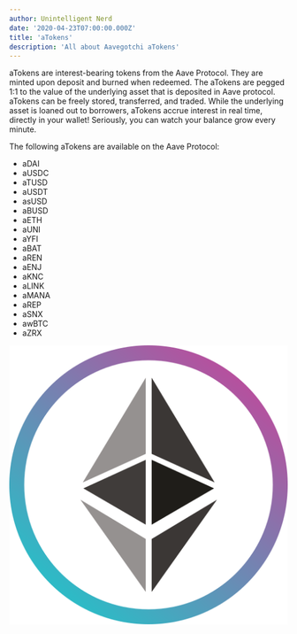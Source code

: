 ```yaml
---
author: Unintelligent Nerd
date: '2020-04-23T07:00:00.000Z'
title: 'aTokens'
description: 'All about Aavegotchi aTokens'
---
```


aTokens are interest-bearing tokens from the Aave Protocol. They are minted upon deposit and burned when redeemed. The aTokens are pegged 1:1 to the value of the underlying asset that is deposited in Aave protocol. aTokens can be freely stored, transferred, and traded. While the underlying asset is loaned out to borrowers, aTokens accrue interest in real time, directly in your wallet! Seriously, you can watch your balance grow every minute.

The following aTokens are available on the Aave Protocol:

* aDAI
* aUSDC
* aTUSD
* aUSDT
* asUSD
* aBUSD
* aETH
* aUNI
* aYFI
* aBAT
* aREN
* aENJ
* aKNC
* aLINK
* aMANA
* aREP
* aSNX
* awBTC
* aZRX

<img src = "/public/aETH.svg">
